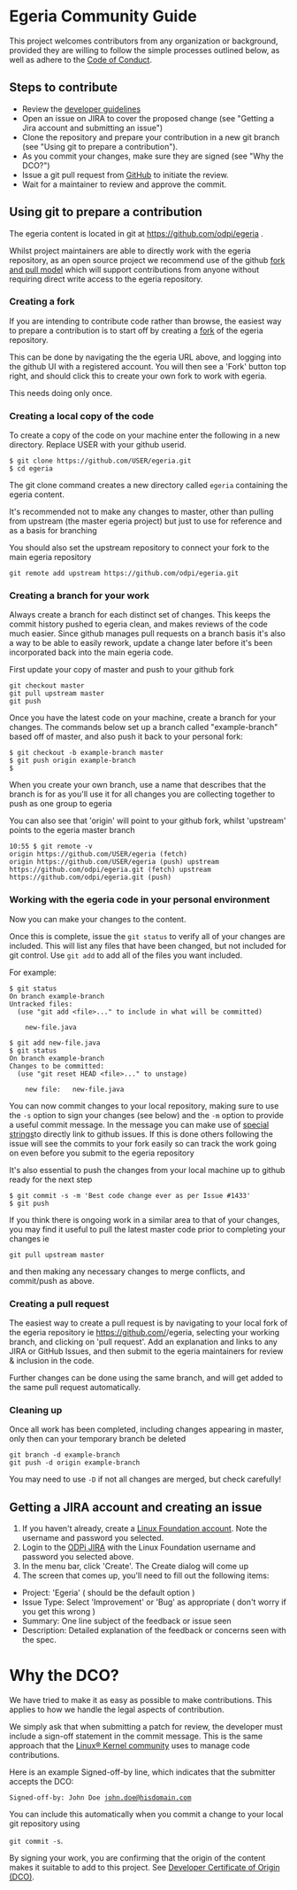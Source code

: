<!-- SPDX-License-Identifier: Apache-2.0 -->

# Egeria Community Guide

This project welcomes contributors from any organization or background, provided they are
willing to follow the simple processes outlined below, as well as adhere to the 
[Code of Conduct](https://github.com/odpi/specs/wiki/ODPi-Code-of-Conduct).


## Steps to contribute

* Review the [developer guidelines](developer-resources/Developer-Guidelines.md)
* Open an issue on JIRA to cover the proposed change (see "Getting a Jira account and submitting an issue")
* Clone the repository and prepare your contribution in a new git branch (see "Using git to prepare a contribution").
* As you commit your changes, make sure they are signed (see "Why the DCO?")
* Issue a git pull request from [GitHub](https://github.com/odpi/egeria) to initiate the review.
* Wait for a maintainer to review and approve the commit.


## Using git to prepare a contribution

The egeria content is located in git at https://github.com/odpi/egeria . 

Whilst project maintainers are able to directly work with the egeria repository, as an open source project we recommend use of the github [fork and pull model](https://help.github.com/articles/about-collaborative-development-models/) which will support contributions from anyone without requiring direct write access to the egeria repository.


### Creating a fork
If you are
intending to contribute code rather than browse, the easiest way to prepare a contribution is to start off by
creating a [fork](https://guides.github.com/activities/forking/) of the egeria repository. 

This can be done by navigating the the egeria URL above, and logging into the github UI with a registered account. You will then see a 'Fork' button top right, and should click this to create 
your own fork to work with egeria. 

This needs doing only once.
### Creating a local copy of the code

To create a copy of the code on your machine enter the following in a new directory. Replace USER with your github userid.

```
$ git clone https://github.com/USER/egeria.git
$ cd egeria
```

The git clone command creates a new directory called <code>egeria</code> containing the egeria content.

It's recommended not to make any changes to master, other than pulling from upstream (the master egeria project) but just to use for reference and as a basis for branching

You should also set the upstream repository to connect your fork to the main egeria repository
```
git remote add upstream https://github.com/odpi/egeria.git
```



### Creating a branch for your work

Always create a branch for each distinct set of changes. This keeps the commit history pushed to egeria clean, and makes reviews of the code much easier. Since github manages pull requests on a branch basis it's also a way to be able to easily rework, update a change later before it's been incorporated back into the main egeria code.

First update your copy of master and push to your github fork
```
git checkout master
git pull upstream master
git push
```

Once you have the latest code on your machine, create a branch for your changes. The commands below set up a branch called "example-branch" based off of master, and also push it back to your personal fork:

```
$ git checkout -b example-branch master
$ git push origin example-branch
$
```
When you create your own branch, use a name that describes that the branch is for as you'll use it for all changes you are collecting together to push as one group to egeria

You can also see that 'origin' will point to your github fork, whilst 'upstream' points to the egeria master branch
```
10:55 $ git remote -v
origin https://github.com/USER/egeria (fetch)
origin https://github.com/USER/egeria (push) upstream https://github.com/odpi/egeria.git (fetch) upstream https://github.com/odpi/egeria.git (push)
```


### Working with the egeria code in your personal environment

Now you can make your changes to the content.  

Once this is complete,
issue the <code>git status</code> to verify all of your changes are
included.  This will list any files that have been changed, but not included
for git control.  Use <code>git add</code> to add all of the files you want included.


For example:

```
$ git status
On branch example-branch
Untracked files:
  (use "git add <file>..." to include in what will be committed)

	new-file.java

$ git add new-file.java
$ git status
On branch example-branch
Changes to be committed:
  (use "git reset HEAD <file>..." to unstage)

	new file:   new-file.java

```

You can now commit changes to your local repository, making sure to use the <code>-s</code> option to sign your changes (see below) and the <code>-m</code> option to provide a useful commit message. In the message you can make use of [special strings](https://blog.github.com/2011-10-12-introducing-issue-mentions/)to directly link to github issues. If this is done others following the issue will see the commits to your fork easily so can track the work going on even before you submit to the egeria repository

It's also essential to push the changes from your local machine up to github ready for the next step
```
$ git commit -s -m 'Best code change ever as per Issue #1433'
$ git push 

```

If you think there is ongoing work in a similar area to that of your changes, you may find it useful to pull
the latest master code prior to completing your changes ie
```
git pull upstream master
```
and then making any necessary changes to merge conflicts, and commit/push as above.

### Creating a pull request
The easiest way to create a pull request is by navigating to your local fork of the egeria repository ie https://github.com/<USER>/egeria, selecting your working branch,  and clicking on 'pull request'. Add an explanation and links to any JIRA or GitHub Issues, and then submit to the egeria maintainers for review & inclusion in the code. 

Further changes can be done using the same branch, and will get added to the same pull request
automatically.

### Cleaning up

Once all work has been completed, including changes appearing in master, only then can your temporary branch be deleted
```
git branch -d example-branch
git push -d origin example-branch
```
You may need to use <code>-D</code> if not all changes are merged, but check carefully!

## Getting a JIRA account and creating an issue

1. If you haven't already, create a [Linux Foundation account](https://identity.linuxfoundation.org). 
Note the username and password you selected.
2. Login to the [ODPi JIRA](https://jira.odpi.org/projects/EGERIA/issues/) with the Linux Foundation username and password you selected above.
3. In the menu bar, click 'Create'. The Create dialog will come up
4. The screen that comes up, you'll need to fill out the following items:
 * Project: 'Egeria' ( should be the default option )
 * Issue Type: Select 'Improvement' or 'Bug' as appropriate ( don't worry if you get this wrong )
 * Summary: One line subject of the feedback or issue seen
 * Description: Detailed explanation of the feedback or concerns seen with the spec.
 
 
 # Why the DCO?
 
 We have tried to make it as easy as possible to make contributions. 
 This applies to how we handle the legal aspects of contribution.
 
 We simply ask that when submitting a patch for review,
 the developer must include a sign-off statement in the commit message.
 This is the same approach that the
 [Linux® Kernel community](http://elinux.org/Developer_Certificate_Of_Origin)
 uses to manage code contributions.
 
 Here is an example Signed-off-by line, which indicates that the submitter accepts the DCO:
 
 <code>Signed-off-by: John Doe <john.doe@hisdomain.com></code>
 
 You can include this automatically when you commit a change
 to your local git repository using
 
 <code>git commit -s</code>.
 
 By signing your work, you are confirming that the origin of the content
 makes it suitable to add to this project.  See
 [Developer Certificate of Origin (DCO)](https://developercertificate.org/).